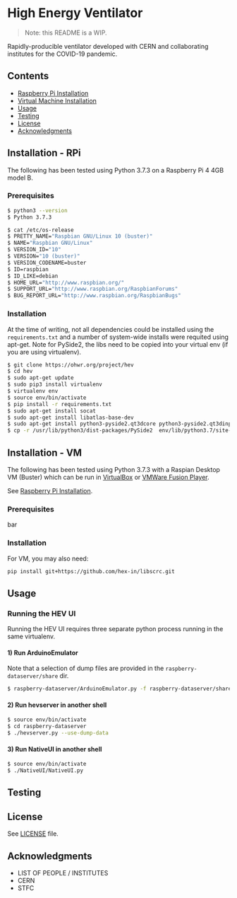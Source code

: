# High Energy Ventilator

> Note: this README is a WIP.

Rapidly-producible ventilator developed with CERN and collaborating institutes for the COVID-19 pandemic.

## Contents

* [Raspberry Pi Installation](#installation---rpi)
* [Virtual Machine Installation](#installation---VM)
* [Usage](#usage)
* [Testing](#testing)
* [License](#license)
* [Acknowledgments](#acknowledgments)

## Installation - RPi

The following has been tested using Python 3.7.3 on a Raspberry Pi 4 4GB model B.

### Prerequisites

```bash
$ python3 --version
$ Python 3.7.3

$ cat /etc/os-release 
$ PRETTY_NAME="Raspbian GNU/Linux 10 (buster)"
$ NAME="Raspbian GNU/Linux"
$ VERSION_ID="10"
$ VERSION="10 (buster)"
$ VERSION_CODENAME=buster
$ ID=raspbian
$ ID_LIKE=debian
$ HOME_URL="http://www.raspbian.org/"
$ SUPPORT_URL="http://www.raspbian.org/RaspbianForums"
$ BUG_REPORT_URL="http://www.raspbian.org/RaspbianBugs"
```

### Installation

At the time of writing, not all dependencies could be installed using the `requirements.txt` and a number of system-wide installs were requited using apt-get. Note for PySide2, the libs need to be copied into your virtual env (if you are using virtualenv).

```bash
$ git clone https://ohwr.org/project/hev
$ cd hev
$ sudo apt-get update
$ sudo pip3 install virtualenv
$ virtualenv env
$ source env/bin/activate
$ pip install -r requirements.txt
$ sudo apt-get install socat
$ sudo apt-get install libatlas-base-dev
$ sudo apt-get install python3-pyside2.qt3dcore python3-pyside2.qt3dinput python3-pyside2.qt3dlogic python3-pyside2.qt3drender python3-pyside2.qtcharts python3-pyside2.qtconcurrent python3-pyside2.qtcore python3-pyside2.qtgui python3-pyside2.qthelp python3-pyside2.qtlocation python3-pyside2.qtmultimedia python3-pyside2.qtmultimediawidgets python3-pyside2.qtnetwork python3-pyside2.qtopengl python3-pyside2.qtpositioning python3-pyside2.qtprintsupport python3-pyside2.qtqml python3-pyside2.qtquick python3-pyside2.qtquickwidgets python3-pyside2.qtscript python3-pyside2.qtscripttools python3-pyside2.qtsensors python3-pyside2.qtsql python3-pyside2.qtsvg python3-pyside2.qttest python3-pyside2.qttexttospeech python3-pyside2.qtuitools python3-pyside2.qtwebchannel python3-pyside2.qtwebsockets python3-pyside2.qtwidgets python3-pyside2.qtx11extras python3-pyside2.qtxml python3-pyside2.qtxmlpatterns python3-pyside2uic
$ cp -r /usr/lib/python3/dist-packages/PySide2  env/lib/python3.7/site-packages/
```

## Installation - VM

The following has been tested using Python 3.7.3 with a Raspian Desktop VM (Buster) which can be run in [VirtualBox](https://www.virtualbox.org/) or [VMWare Fusion Player](https://www.vmware.com/products/fusion.html).

See [Raspberry Pi Installation](#installation---rpi).

### Prerequisites

bar

### Installation

For VM, you may also need:

```bash
pip install git+https://github.com/hex-in/libscrc.git
```

## Usage

### Running the HEV UI

Running the HEV UI requires three separate python process running in the same virtualenv.

#### 1) Run ArduinoEmulator

Note that a selection of dump files are provided in the `raspberry-dataserver/share` dir.

```bash
$ raspberry-dataserver/ArduinoEmulator.py -f raspberry-dataserver/share/B6-20201207.dump
```

#### 2) Run hevserver in another shell

```bash
$ source env/bin/activate
$ cd raspberry-dataserver
$ ./hevserver.py --use-dump-data
```

#### 3) Run NativeUI in another shell

```bash
$ source env/bin/activate
$ ./NativeUI/NativeUI.py
```

## Testing

## License

See [LICENSE](LICENCE.txt) file.

## Acknowledgments

* LIST OF PEOPLE / INSTITUTES
* CERN
* STFC
